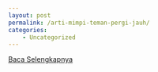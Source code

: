 ```yaml
---
layout: post
permalink: /arti-mimpi-teman-pergi-jauh/
categories:
    - Uncategorized
---
```


[Baca Selengkapnya](/10)
